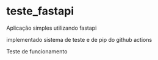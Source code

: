 # teste_fastapi
Aplicação simples utilizando fastapi 

implementado sistema de teste e de pip do github actions

Teste de funcionamento 
